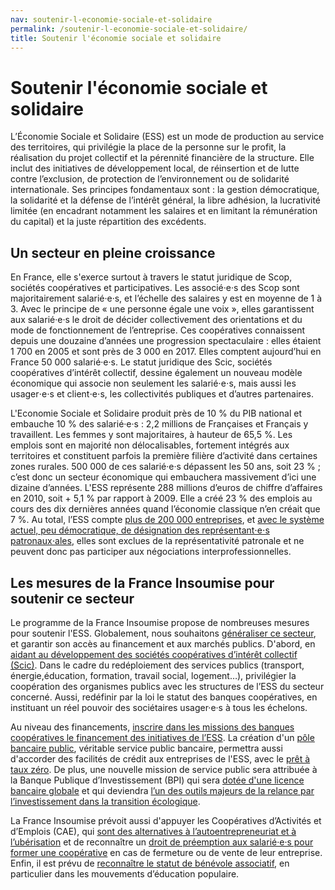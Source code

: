 ```yaml
---
nav: soutenir-l-economie-sociale-et-solidaire
permalink: /soutenir-l-economie-sociale-et-solidaire/
title: Soutenir l'économie sociale et solidaire
---
```


# Soutenir l'économie sociale et solidaire

L’Économie Sociale et Solidaire (ESS) est un mode de production au service des territoires, qui privilégie la place de la personne sur le profit, la réalisation du projet collectif et la pérennité financière de la structure. Elle inclut des initiatives de développement local, de réinsertion et de lutte contre l’exclusion, de protection de l’environnement ou de solidarité internationale. Ses principes fondamentaux sont : la gestion démocratique, la solidarité et la défense de l’intérêt général, la libre adhésion, la lucrativité limitée (en encadrant notamment les salaires et en limitant la rémunération du capital) et la juste répartition des excédents.

## Un secteur en pleine croissance

En France, elle s'exerce surtout à travers le statut juridique de Scop, sociétés coopératives et participatives.  Les associé·e·s des Scop sont majoritairement salarié·e·s, et l’échelle des salaires y est en moyenne de 1 à 3. Avec le principe de  « une personne égale une voix », elles garantissent aux salarié·e·s le droit de décider collectivement des orientations et du mode de fonctionnement de l’entreprise. Ces coopératives connaissent depuis une douzaine d’années une progression spectaculaire : elles étaient 1 700 en 2005 et sont près de 3 000 en 2017. Elles comptent aujourd’hui en France 50 000 salarié·e·s. Le statut juridique des Scic, sociétés coopératives d’intérêt collectif, dessine également un nouveau modèle économique qui associe non seulement les salarié⋅e⋅s, mais aussi les usager⋅e⋅s et client⋅e⋅s, les collectivités publiques et d’autres partenaires.

L'Economie Sociale et Solidaire produit près de 10 % du PIB national et embauche 10 % des salarié·e·s : 2,2 millions de Françaises et Français y travaillent. Les femmes y sont majoritaires, à hauteur de 65,5 %. Les emplois sont en majorité non délocalisables, fortement intégrés aux territoires  et constituent parfois la première filière d’activité dans certaines zones rurales. 500 000 de ces salarié·e·s dépassent les 50 ans, soit 23 % ; c’est donc un secteur économique qui embauchera massivement d’ici une dizaine d’années. L'ESS représente 288 millions d’euros de chiffre d’affaires en 2010, soit + 5,1 % par rapport à 2009. Elle a créé 23 % des emplois au cours des dix dernières années quand l’économie classique n’en créait que 7 %. Au total, l’ESS compte [plus de 200 000 entreprises](http://www.jetrouveunjobsolidaire.fr/a-la-decouverte-de-less/detail/article/leconomie-sociale-et-solidaire-en-chiffres.html), et [avec le système actuel, peu démocratique, de désignation des représentant⋅e⋅s patronaux⋅ales](https://patrons.insoumis.info/elire-des-representants-patronaux), elles sont exclues de la représentativité patronale et ne peuvent donc pas participer aux négociations interprofessionnelles.

## Les mesures de la France Insoumise pour soutenir ce secteur

Le programme de la France Insoumise propose de nombreuses mesures pour soutenir l'ESS. Globalement, nous souhaitons [généraliser ce secteur](https://laec.fr/s22m2), et garantir son accès au financement et aux marchés publics. D'abord, en [aidant au développement des sociétés coopératives d’intérêt collectif (Scic)](https://avenirencommun.fr/livret-ess/). Dans le cadre du redéploiement des services publics (transport, énergie,éducation, formation, travail social, logement…), privilégier la coopération des organismes publics avec les structures de l’ESS du secteur concerné. Aussi, redéfinir par la loi le statut des banques coopératives, en instituant un réel pouvoir des sociétaires usager·e·s à tous les échelons.

Au niveau des financements, [inscrire dans les missions des banques coopératives le financement des initiatives de l’ESS](https://avenirencommun.fr/livret-ess/). La création d'un [pôle bancaire public](https://laec.fr/s21m1), véritable service public bancaire, permettra aussi d'accorder des facilités de crédit aux entreprises de l'ESS, avec le [prêt à taux zéro](https://laec.fr/s21m3). De plus, une nouvelle mission de service public sera attribuée à la Banque Publique d’Investissement (BPI) qui sera [dotée d'une licence bancaire globale](https://laec.fr/s21m2) et qui deviendra [l’un des outils majeurs de la relance par l’investissement dans la transition écologique](https://avenirencommun.fr/le-livret-banques/).

La France Insoumise prévoit aussi d'appuyer les Coopératives d’Activités et d’Emplois (CAE), qui [sont des alternatives à l’autoentrepreneuriat et à l’ubérisation](https://avenirencommun.fr/le-livret-uberisation/) et de reconnaître un [droit de préemption aux salarié·e·s pour former une coopérative](https://laec.fr/s22m1) en cas de fermeture ou de vente de leur entreprise. Enfin, il est prévu de [reconnaître le statut de bénévole associatif](https://avenirencommun.fr/livret-ess/), en particulier dans les mouvements d’éducation populaire.
